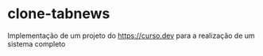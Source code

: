 # clone-tabnews
Implementação de um projeto do https://curso.dev para a realização de um sistema completo
